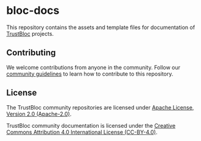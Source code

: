 # bloc-docs

This repository contains the assets and template files for documentation of [TrustBloc](https://github.com/trustbloc) projects.

## Contributing

We welcome contributions from anyone in the community. Follow our [community guidelines](https://github.com/trustbloc/community/blob/master/CONTRIBUTING.md) to learn how to contribute to this repository.

## License
The TrustBloc community repositories are licensed under [Apache License, Version 2.0 (Apache-2.0)](LICENSE-APACHE2).

TrustBloc community documentation is licensed under the [Creative Commons Attribution 4.0 International License (CC-BY-4.0)](LICENSE).
